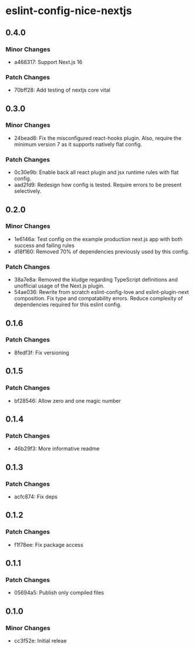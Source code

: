 # eslint-config-nice-nextjs

## 0.4.0

### Minor Changes

- a466317: Support Next.js 16

### Patch Changes

- 70bff28: Add testing of nextjs core vital

## 0.3.0

### Minor Changes

- 24bead8: Fix the misconfigured react-hooks plugin. Also, require the minimum version 7 as it supports natively flat config.

### Patch Changes

- 0c30e9b: Enable back all react plugin and jsx runtime rules with flat config.
- aad2fd9: Redesign how config is tested. Require errors to be present selectively.

## 0.2.0

### Minor Changes

- 1e6146a: Test config on the example production next.js app with both success and failing rules
- d18f160: Removed 70% of dependencies previously used by this config.

### Patch Changes

- 38a7e8a: Removed the kludge regarding TypeScript definitions and unofficial usage of the Next.js plugin.
- 54ae036: Rewrite from scratch eslint-config-love and eslint-plugin-next composition. Fix type and compatability errors. Reduce complexity of dependencies required for this eslint config.

## 0.1.6

### Patch Changes

- 8fedf3f: Fix versioning

## 0.1.5

### Patch Changes

- bf28546: Allow zero and one magic number

## 0.1.4

### Patch Changes

- 46b29f3: More informative readme

## 0.1.3

### Patch Changes

- acfc874: Fix deps

## 0.1.2

### Patch Changes

- f1f78ee: Fix package access

## 0.1.1

### Patch Changes

- 05694a5: Publish only compiled files

## 0.1.0

### Minor Changes

- cc3f52e: Initial releae

